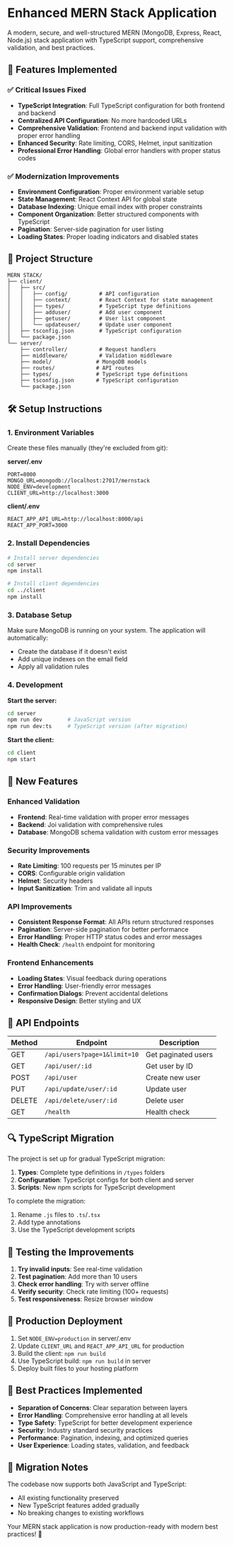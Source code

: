 # Enhanced MERN Stack Application

A modern, secure, and well-structured MERN (MongoDB, Express, React, Node.js) stack application with TypeScript support, comprehensive validation, and best practices.

## 🚀 Features Implemented

### ✅ Critical Issues Fixed

- **TypeScript Integration**: Full TypeScript configuration for both frontend and backend
- **Centralized API Configuration**: No more hardcoded URLs
- **Comprehensive Validation**: Frontend and backend input validation with proper error handling
- **Enhanced Security**: Rate limiting, CORS, Helmet, input sanitization
- **Professional Error Handling**: Global error handlers with proper status codes

### ✅ Modernization Improvements

- **Environment Configuration**: Proper environment variable setup
- **State Management**: React Context API for global state
- **Database Indexing**: Unique email index with proper constraints
- **Component Organization**: Better structured components with TypeScript
- **Pagination**: Server-side pagination for user listing
- **Loading States**: Proper loading indicators and disabled states

## 📁 Project Structure

```
MERN STACK/
├── client/
│   ├── src/
│   │   ├── config/          # API configuration
│   │   ├── context/         # React Context for state management
│   │   ├── types/           # TypeScript type definitions
│   │   ├── adduser/         # Add user component
│   │   ├── getuser/         # User list component
│   │   └── updateuser/      # Update user component
│   ├── tsconfig.json        # TypeScript configuration
│   └── package.json
└── server/
    ├── controller/          # Request handlers
    ├── middleware/          # Validation middleware
    ├── model/              # MongoDB models
    ├── routes/             # API routes
    ├── types/              # TypeScript type definitions
    ├── tsconfig.json       # TypeScript configuration
    └── package.json
```

## 🛠 Setup Instructions

### 1. Environment Variables

Create these files manually (they're excluded from git):

**server/.env**

```env
PORT=8000
MONGO_URL=mongodb://localhost:27017/mernstack
NODE_ENV=development
CLIENT_URL=http://localhost:3000
```

**client/.env**

```env
REACT_APP_API_URL=http://localhost:8000/api
REACT_APP_PORT=3000
```

### 2. Install Dependencies

```bash
# Install server dependencies
cd server
npm install

# Install client dependencies
cd ../client
npm install
```

### 3. Database Setup

Make sure MongoDB is running on your system. The application will automatically:

- Create the database if it doesn't exist
- Add unique indexes on the email field
- Apply all validation rules

### 4. Development

**Start the server:**

```bash
cd server
npm run dev        # JavaScript version
npm run dev:ts     # TypeScript version (after migration)
```

**Start the client:**

```bash
cd client
npm start
```

## 🔧 New Features

### Enhanced Validation

- **Frontend**: Real-time validation with proper error messages
- **Backend**: Joi validation with comprehensive rules
- **Database**: MongoDB schema validation with custom error messages

### Security Improvements

- **Rate Limiting**: 100 requests per 15 minutes per IP
- **CORS**: Configurable origin validation
- **Helmet**: Security headers
- **Input Sanitization**: Trim and validate all inputs

### API Improvements

- **Consistent Response Format**: All APIs return structured responses
- **Pagination**: Server-side pagination for better performance
- **Error Handling**: Proper HTTP status codes and error messages
- **Health Check**: `/health` endpoint for monitoring

### Frontend Enhancements

- **Loading States**: Visual feedback during operations
- **Error Handling**: User-friendly error messages
- **Confirmation Dialogs**: Prevent accidental deletions
- **Responsive Design**: Better styling and UX

## 🎯 API Endpoints

| Method | Endpoint                     | Description         |
| ------ | ---------------------------- | ------------------- |
| GET    | `/api/users?page=1&limit=10` | Get paginated users |
| GET    | `/api/user/:id`              | Get user by ID      |
| POST   | `/api/user`                  | Create new user     |
| PUT    | `/api/update/user/:id`       | Update user         |
| DELETE | `/api/delete/user/:id`       | Delete user         |
| GET    | `/health`                    | Health check        |

## 🔍 TypeScript Migration

The project is set up for gradual TypeScript migration:

1. **Types**: Complete type definitions in `/types` folders
2. **Configuration**: TypeScript configs for both client and server
3. **Scripts**: New npm scripts for TypeScript development

To complete the migration:

1. Rename `.js` files to `.ts`/`.tsx`
2. Add type annotations
3. Use the TypeScript development scripts

## 🧪 Testing the Improvements

1. **Try invalid inputs**: See real-time validation
2. **Test pagination**: Add more than 10 users
3. **Check error handling**: Try with server offline
4. **Verify security**: Check rate limiting (100+ requests)
5. **Test responsiveness**: Resize browser window

## 🚀 Production Deployment

1. Set `NODE_ENV=production` in server/.env
2. Update `CLIENT_URL` and `REACT_APP_API_URL` for production
3. Build the client: `npm run build`
4. Use TypeScript build: `npm run build` in server
5. Deploy built files to your hosting platform

## 📝 Best Practices Implemented

- **Separation of Concerns**: Clear separation between layers
- **Error Handling**: Comprehensive error handling at all levels
- **Type Safety**: TypeScript for better development experience
- **Security**: Industry standard security practices
- **Performance**: Pagination, indexing, and optimized queries
- **User Experience**: Loading states, validation, and feedback

## 🔄 Migration Notes

The codebase now supports both JavaScript and TypeScript:

- All existing functionality preserved
- New TypeScript features added gradually
- No breaking changes to existing workflows

Your MERN stack application is now production-ready with modern best practices! 🎉
